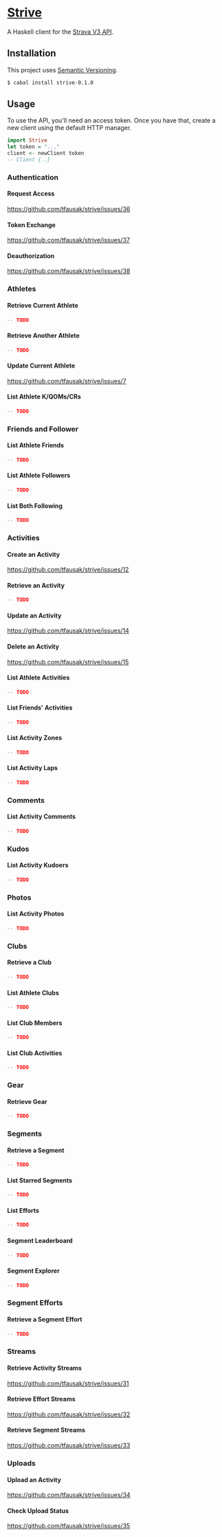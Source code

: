 # [Strive][1]

A Haskell client for the [Strava V3 API][2].

## Installation

This project uses [Semantic Versioning][3].

``` sh
$ cabal install strive-0.1.0
```

## Usage

To use the API, you'll need an access token. Once you have that, create a new
client using the default HTTP manager.

``` hs
import Strive
let token = "..."
client <- newClient token
-- Client {..}
```

### Authentication

#### Request Access

<https://github.com/tfausak/strive/issues/36>

#### Token Exchange

<https://github.com/tfausak/strive/issues/37>

#### Deauthorization

<https://github.com/tfausak/strive/issues/38>

### Athletes

#### Retrieve Current Athlete

``` hs
-- TODO
```

#### Retrieve Another Athlete

``` hs
-- TODO
```

#### Update Current Athlete

<https://github.com/tfausak/strive/issues/7>

#### List Athlete K/QOMs/CRs

``` hs
-- TODO
```

### Friends and Follower

#### List Athlete Friends

``` hs
-- TODO
```

#### List Athlete Followers

``` hs
-- TODO
```

#### List Both Following

``` hs
-- TODO
```

### Activities

#### Create an Activity

<https://github.com/tfausak/strive/issues/12>

#### Retrieve an Activity

``` hs
-- TODO
```

#### Update an Activity

<https://github.com/tfausak/strive/issues/14>

#### Delete an Activity

<https://github.com/tfausak/strive/issues/15>

#### List Athlete Activities

``` hs
-- TODO
```

#### List Friends' Activities

``` hs
-- TODO
```

#### List Activity Zones

``` hs
-- TODO
```

#### List Activity Laps

``` hs
-- TODO
```

### Comments

#### List Activity Comments

``` hs
-- TODO
```

### Kudos

#### List Activity Kudoers

``` hs
-- TODO
```

### Photos

#### List Activity Photos

``` hs
-- TODO
```

### Clubs

#### Retrieve a Club

``` hs
-- TODO
```

#### List Athlete Clubs

``` hs
-- TODO
```

#### List Club Members

``` hs
-- TODO
```

#### List Club Activities

``` hs
-- TODO
```

### Gear

#### Retrieve Gear

``` hs
-- TODO
```

### Segments

#### Retrieve a Segment

``` hs
-- TODO
```

#### List Starred Segments

``` hs
-- TODO
```

#### List Efforts

``` hs
-- TODO
```

#### Segment Leaderboard

``` hs
-- TODO
```

#### Segment Explorer

``` hs
-- TODO
```

### Segment Efforts

#### Retrieve a Segment Effort

``` hs
-- TODO
```

### Streams

#### Retrieve Activity Streams

<https://github.com/tfausak/strive/issues/31>

#### Retrieve Effort Streams

<https://github.com/tfausak/strive/issues/32>

#### Retrieve Segment Streams

<https://github.com/tfausak/strive/issues/33>

### Uploads

#### Upload an Activity

<https://github.com/tfausak/strive/issues/34>

#### Check Upload Status

<https://github.com/tfausak/strive/issues/35>

[1]: https://github.com/tfausak/strive
[2]: http://strava.github.io/api/
[3]: http://semver.org/spec/v2.0.0.html
